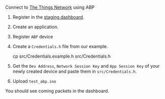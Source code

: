 Connect to [The Things Network](https://www.thethingsnetwork.org/)
using ABP

1. Register in the [staging dashboard](https://staging.thethingsnetwork.org).

2. Create an application.

3. Register `ABP` device

4. Create a `Credentials.h` file from our example.

    cp src/Credentials.example.h src/Credentials.h

5. Get the `Dev Address`, `Network Session Key` and `App Session Key` of your newly created device and paste them in `src/Credentials.h`.

6. Upload `test_abp.ino`

You should see coming packets in the dashboard.
